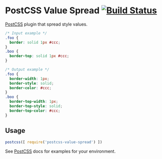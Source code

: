 # PostCSS Value Spread [![Build Status][ci-img]][ci]

[PostCSS] plugin that spread style values.

[PostCSS]: https://github.com/postcss/postcss
[ci-img]:  https://travis-ci.org/jiubao/postcss-value-spread.svg
[ci]:      https://travis-ci.org/jiubao/postcss-value-spread

```css
/* Input example */
.foo {
  border: solid 1px #ccc;
}
.boo {
  border-top: solid 1px #ccc;
}
```

```css
/* Output example */
.foo {
  border-width: 1px;
  border-style: solid;
  border-color: #ccc;
}
.boo {
  border-top-width: 1px;
  border-top-style: solid;
  border-top-color: #ccc;
}
```

## Usage

```js
postcss([ require('postcss-value-spread') ])
```

See [PostCSS] docs for examples for your environment.

